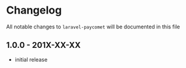 # Changelog

All notable changes to `laravel-paycomet` will be documented in this file

## 1.0.0 - 201X-XX-XX

- initial release
